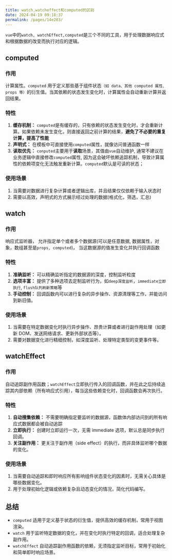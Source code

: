 ```yaml
---
title: watch,watcheffect和computed的区别
date: 2024-04-19 09:18:37
permalink: /pages/14e203/
---
```


`vue`中的`watch, watchEffect,computed`是三个不同的工具，用于处理数据响应式和根据数据的改变而执行对应的逻辑。

## computed

### 作用

计算属性。`computed` 用于定义那些基于组件状态`（如 data、其他 computed 属性、props 等）`的衍生值。当其依赖的状态发生变化时，计算属性会自动重新计算并返回结果。

### 特性

1. **缓存机制：** `computed`是有缓存的，只有依赖的状态发生变化时，才会重新计算。如果依赖未发生变化，则直接返回之前计算的结果，**避免了不必要的重复计算，提高了性能**
2. **声明式：** 在模板中可直接使用`computed`属性，就像访问普通函数一样
3. **读取优先：** `conputed`主要用于**读取**场景，其值由`vue`自动维护, 通常不建议在业务逻辑中直接修改`computed`属性, 因为这会破坏依赖追踪机制，导致计算属性的依赖项变化无法触发重新计算。`computed`默认是可读的状态；

### 使用场景

1. 当需要对数据进行复杂计算或者逻辑出库，并且结果仅仅依赖于输入状态时
2. 需要以高效，声明式的方式展示经过处理的数据(格式化，筛选，汇总)

## watch

### 作用

响应式监听器， 允许指定单个或者多个数据源(可以是任意数据, 数据属性，对象，数组甚至是`props, computed`)， 当这数据源的值发生变化并执行回调函数

### 特性

1. **准确监听：** 可以精确监听指定的数据源的深度，控制监听粒度
2. **选项丰富：** 提供了多种选项去定制监听行为，如`deep深度监听`，`immediate立即执行`, `flush队列刷新策略`等
3. **手动控制：** 回调函数内可以进行复杂的异步操作、资源清理等工作，并能访问到新旧值。

### 使用场景

1. 当需要在特定数据变化时执行异步操作、昂贵计算或者进行副作用处理（如更新 DOM、发送网络请求、更新外部状态等）。
2. 需要对数据变化进行精细控制，如深度监听、处理特定类型的变更事件等。

## watchEffect

### 作用

自动追踪副作用函数；`watchEffect`立即执行传入的回调函数，并在此之后持续追踪其内部依赖（所有响应式引用），每当这些依赖变化时，回调函数会再次执行。

### 特性

1. **自动搜集依赖：** 不需要明确指定要监听的数据源，函数体内部访问到的所有响应式数据都会被自动追踪
2. **立即执行：** 创建时立即运行一次，无需 immediate 选项，默认总是同步执行回调。
3. **关注副作用：** 更关注于副作用（side effect）的执行，而非具体监听哪个数据的变化。

### 使用场景

1. 当需要自动追踪和即时响应所有影响组件状态变化的因素时，无需关心具体是哪些数据变化。
2. 用于处理初始化逻辑或依赖复杂且动态变化的情况，简化代码编写。

## 总结

- `computed` 适用于定义基于状态的衍生值，提供高效的缓存机制，常用于视图渲染。
- `watch` 用于监听特定数据的变化，并在变化时执行特定的回调，适合处理复杂副作用。
- `watchEffect` 自动追踪副作用函数的依赖，无须指定监听目标，常用于初始化和简单即时响应场景。

